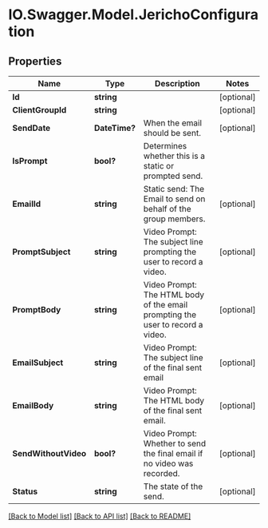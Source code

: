 # IO.Swagger.Model.JerichoConfiguration
## Properties

Name | Type | Description | Notes
------------ | ------------- | ------------- | -------------
**Id** | **string** |  | [optional] 
**ClientGroupId** | **string** |  | [optional] 
**SendDate** | **DateTime?** | When the email should be sent. | [optional] 
**IsPrompt** | **bool?** | Determines whether this is a static or prompted send. | 
**EmailId** | **string** | Static send: The Email to send on behalf of the group members. | [optional] 
**PromptSubject** | **string** | Video Prompt: The subject line prompting the user to record a video. | [optional] 
**PromptBody** | **string** | Video Prompt: The HTML body of the email prompting the user to record a video. | [optional] 
**EmailSubject** | **string** | Video Prompt: The subject line of the final sent email | [optional] 
**EmailBody** | **string** | Video Prompt: The HTML body of the final sent email. | [optional] 
**SendWithoutVideo** | **bool?** | Video Prompt: Whether to send the final email if no video was recorded. | [optional] 
**Status** | **string** | The state of the send. | [optional] 

[[Back to Model list]](../README.md#documentation-for-models) [[Back to API list]](../README.md#documentation-for-api-endpoints) [[Back to README]](../README.md)

